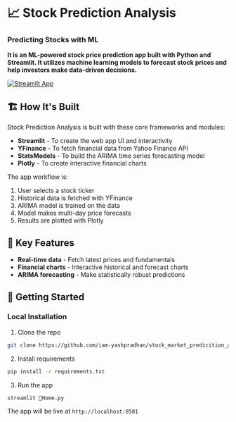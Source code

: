 # 📈 **Stock Prediction Analysis**
### **Predicting Stocks with ML**

**It is an ML-powered stock price prediction app built with Python and Streamlit. It utilizes machine learning models to forecast stock prices and help investors make data-driven decisions.**

[![Streamlit App](https://static.streamlit.io/badges/streamlit_badge_black_white.svg)](https://chanin.streamlitapp.com/)

## 🏗️ **How It's Built**

Stock Prediction Analysis is built with these core frameworks and modules:

- **Streamlit** - To create the web app UI and interactivity 
- **YFinance** - To fetch financial data from Yahoo Finance API
- **StatsModels** - To build the ARIMA time series forecasting model
- **Plotly** - To create interactive financial charts

The app workflow is:

1. User selects a stock ticker
2. Historical data is fetched with YFinance
3. ARIMA model is trained on the data 
4. Model makes multi-day price forecasts
5. Results are plotted with Plotly

## 🎯 **Key Features**

- **Real-time data** - Fetch latest prices and fundamentals 
- **Financial charts** - Interactive historical and forecast charts
- **ARIMA forecasting** - Make statistically robust predictions


## 🚀 **Getting Started**

### **Local Installation**

1. Clone the repo

```bash
git clone https://github.com/iam-yashpradhan/stock_market_predicition_app.git

```

2. Install requirements

```bash
pip install -r requirements.txt
```



3. Run the app

```bash
streamlit 🎯Home.py
```

The app will be live at ```http://localhost:8501```

